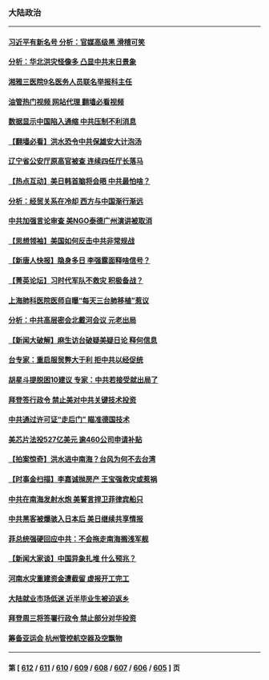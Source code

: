 ### 大陆政治
---
#### [习近平有新名号 分析：官媒高级黑 滑稽可笑](../../pages/ncid277/n14051296.md?08101645) 
#### [分析：华北洪灾怪像多 凸显中共末日景象](../../pages/ncid277/n14051102.md?08101645) 
#### [湘雅三医院9名医务人员联名举报科主任](../../pages/ncid277/n14051262.md?08101645) 
#### [油管热门视频 网站代理 翻墙必看视频](http://138.2.39.72:81/youtube.html?epic-marker?08101645)
#### [数据显示中国陷入通缩 中共压制不利消息](../../pages/ncid277/n14051266.md?08101645) 
#### [【翻墙必看】洪水恐令中共保雄安大计泡汤](../../pages/ncid277/n14051259.md?08101645) 
#### [辽宁省公安厅原高官被查 连续四任厅长落马](../../pages/ncid277/n14051206.md?08101645) 
#### [【热点互动】美日韩首脑将会晤 中共最怕啥？](../../pages/ncid277/n14051185.md?08101645) 
#### [分析：经贸关系在冷却 西方与中国渐行渐远](../../pages/ncid277/n14051090.md?08101645) 
#### [中共加强言论审查 美NGO泰德广州演讲被取消](../../pages/ncid277/n14051182.md?08101645) 
#### [【思想领袖】美国如何反击中共非常规战](../../pages/ncid277/n14045305.md?08101645) 
#### [【新唐人快报】隐身多日 李强露面释啥信号？](../../pages/ncid277/n14051134.md?08101645) 
#### [【菁英论坛】习时代军队不救灾 积极备战？](../../pages/ncid277/n14051121.md?08101645) 
#### [上海肺科医院医师自曝“每天三台肺移植”惹议](../../pages/ncid277/n14051106.md?08101645) 
#### [分析：中共高层密会北戴河会议 元老出局](../../pages/ncid277/n14051146.md?08101645) 
#### [【新闻大破解】麻生访台破疑美疑日论 释何信息](../../pages/ncid277/n14050988.md?08101645) 
#### [台专家：重启服贸弊大于利 拒中共以经促统](../../pages/ncid277/n14050995.md?08101645) 
#### [胡星斗提脱困10建议 专家：中共若接受就出局了](../../pages/ncid277/n14051108.md?08101645) 
#### [拜登签行政令 禁止美对中共关键技术投资](../../pages/ncid277/n14051101.md?08101645) 
#### [中共通过许可证“走后门” 瞄准德国技术](../../pages/ncid277/n14051063.md?08101645) 
#### [美芯片法投527亿美元 逾460公司申请补贴](../../pages/ncid277/n14051031.md?08101645) 
#### [【拍案惊奇】洪水进中南海？台风为何不去台湾](../../pages/ncid277/n14050936.md?08101645) 
#### [【时事金扫描】李嘉诚抛房产 王宝强救灾或惹祸](../../pages/ncid277/n14050977.md?08101645) 
#### [中共在南海发射水炮 美誓言捍卫菲律宾船只](../../pages/ncid277/n14050963.md?08101645) 
#### [中共黑客被爆骇入日本后 美日继续共享情报](../../pages/ncid277/n14051015.md?08101645) 
#### [菲总统强硬回应中共：不会拖走南海搁浅军舰](../../pages/ncid277/n14051004.md?08101645) 
#### [【新闻大家谈】中国异象扎堆 什么预兆？](../../pages/ncid277/n14050990.md?08101645) 
#### [河南水灾重建资金遭截留 虚报开工完工](../../pages/ncid277/n14050857.md?08101645) 
#### [大陆就业市场低迷 近半毕业生被迫返乡](../../pages/ncid277/n14050945.md?08101645) 
#### [拜登周三将签署行政令 禁止部分对华投资](../../pages/ncid277/n14050962.md?08101645) 
#### [筹备亚运会 杭州管控航空器及空飘物](../../pages/ncid277/n14050858.md?08101645) 

---
#### 第 [ [612](./612.md?08101645) / [611](./611.md?08101645) / [610](./610.md?08101645) / [609](./609.md?08101645) / [608](./608.md?08101645) / [607](./607.md?08101645) / [606](./606.md?08101645) / [605](./605.md?08101645) ] 页
